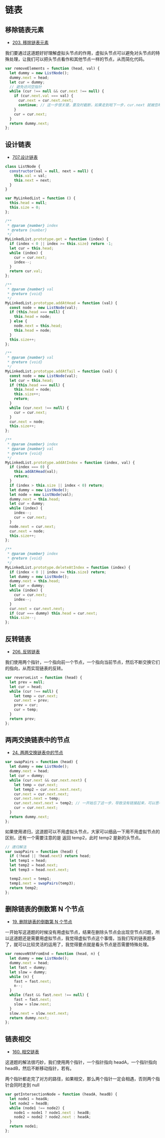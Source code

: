 # 链表

## 移除链表元素

- [203. 移除链表元素](https://leetcode.cn/problems/remove-linked-list-elements/description/)

我们要通过这道题好好理解虚拟头节点的作用，虚拟头节点可以避免对头节点的特殊处理，让我们可以把头节点看作和其他节点一样的节点，从而简化代码。

```js
var removeElements = function (head, val) {
  let dummy = new ListNode();
  dummy.next = head;
  let cur = dummy;
  // 避免访问空指针
  while (cur !== null && cur.next !== null) {
    if (cur.next.val === val) {
      cur.next = cur.next.next;
      continue; // 这一步很关键，要及时截断，如果走到啦下一步，cur.next 就被忽略了（细品）
    }
    cur = cur.next;
  }
  return dummy.next;
};
```

## 设计链表

- [707.设计链表](https://leetcode.cn/problems/design-linked-list/description/)

```js
class ListNode {
  constructor(val = null, next = null) {
    this.val = val;
    this.next = next;
  }
}

var MyLinkedList = function () {
  this.head = null;
  this.size = 0;
};

/**
 * @param {number} index
 * @return {number}
 */
MyLinkedList.prototype.get = function (index) {
  if (index < 0 || index >= this.size) return -1;
  let cur = this.head;
  while (index) {
    cur = cur.next;
    index--;
  }
  return cur.val;
};

/**
 * @param {number} val
 * @return {void}
 */
MyLinkedList.prototype.addAtHead = function (val) {
  const node = new ListNode(val);
  if (this.head === null) {
    this.head = node;
  } else {
    node.next = this.head;
    this.head = node;
  }
  this.size++;
};

/**
 * @param {number} val
 * @return {void}
 */
MyLinkedList.prototype.addAtTail = function (val) {
  const node = new ListNode(val);
  let cur = this.head;
  if (this.head === null) {
    this.head = node;
    this.size++;
    return;
  }
  while (cur.next !== null) {
    cur = cur.next;
  }
  cur.next = node;
  this.size++;
};

/**
 * @param {number} index
 * @param {number} val
 * @return {void}
 */
MyLinkedList.prototype.addAtIndex = function (index, val) {
  if (index === 0) {
    this.addAtHead(val);
    return;
  }
  if (index > this.size || index < 0) return;
  let dummy = new ListNode();
  let node = new ListNode(val);
  dummy.next = this.head;
  let cur = dummy;
  while (index) {
    index--;
    cur = cur.next;
  }
  node.next = cur.next;
  cur.next = node;
  this.size++;
};

/**
 * @param {number} index
 * @return {void}
 */
MyLinkedList.prototype.deleteAtIndex = function (index) {
  if (index < 0 || index >= this.size) return;
  let dummy = new ListNode();
  dummy.next = this.head;
  let cur = dummy;
  while (index) {
    cur = cur.next;
    index--;
  }
  cur.next = cur.next.next;
  if (cur === dummy) this.head = cur.next;
  this.size--;
};
```

## 反转链表

- [206. 反转链表](https://leetcode.cn/problems/reverse-linked-list/description/)

我们使用两个指针，一个指向前一个节点，一个指向当前节点，然后不断交换它们的指向，从而实现链表的反转。

```js
var reverseList = function (head) {
  let prev = null;
  let cur = head;
  while (cur !== null) {
    let temp = cur.next;
    cur.next = prev;
    prev = cur;
    cur = temp;
  }
  return prev;
};
```

## 两两交换链表中的节点

- [24. 两两交换链表中的节点](https://leetcode.cn/problems/swap-nodes-in-pairs/description/)

```js
var swapPairs = function (head) {
  let dummy = new ListNode();
  dummy.next = head;
  let cur = dummy;
  while (cur.next && cur.next.next) {
    let temp = cur.next;
    let temp2 = cur.next.next.next;
    cur.next = cur.next.next;
    cur.next.next = temp;
    cur.next.next.next = temp2; // 一开始忘了这一步，导致没有链接起来，可以思考一下递归和这个的区别
    cur = cur.next.next;
  }
  return dummy.next;
};
```

如果使用递归，这道题可以不用虚拟头节点，大家可以细品一下用不用虚拟节点的区别，还有一个需要注意的是 返回 temp2，此时 temp2 是新的头节点。

```js
// 递归解法
var swapPairs = function (head) {
  if (!head || !head.next) return head;
  let temp1 = head;
  let temp2 = head.next;
  let temp3 = head.next.next;

  temp2.next = temp1;
  temp1.next = swapPairs(temp3);
  return temp2;
};
```

## 删除链表的倒数第 N 个节点

- [19. 删除链表的倒数第 N 个节点](https://leetcode.cn/problems/remove-nth-node-from-end-of-list/description/)

一开始写这道题的时候没有用虚拟节点，结果在删除头节点会出现空节点问题，所以这道题还是需要用虚拟节点，我觉得虚拟节点这个事情，当我们写的链表题多了，就可以比较灵活的运用了，我觉得要点就是看头节点是否需要特殊处理。

```js
var removeNthFromEnd = function (head, n) {
  let dummy = new ListNode();
  dummy.next = head;
  let fast = dummy;
  let slow = dummy;
  while (n) {
    fast = fast.next;
    n--;
  }
  while (fast && fast.next !== null) {
    fast = fast.next;
    slow = slow.next;
  }
  slow.next = slow.next.next;
  return dummy.next;
};
```

## 链表相交

- [160. 相交链表](https://leetcode.cn/problems/intersection-of-two-linked-lists/description/)

这道题的解法很巧妙，我们使用两个指针，一个指针指向 headA，一个指针指向 headB，然后不断移动指针，若有。

两个指针都走完了对方的路径，如果相交，那么两个指针一定会相遇，否则两个指针会同时走到 null

```js
var getIntersectionNode = function (headA, headB) {
  let node1 = headA;
  let node2 = headB;
  while (node1 !== node2) {
    node1 = node1 ? node1.next : headB;
    node2 = node2 ? node2.next : headA;
  }
  return node1;
};
```
